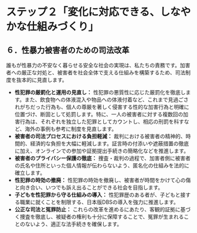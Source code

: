 # ステップ２「変化に対応できる、しなやかな仕組みづくり」

## ６．性暴力被害者のための司法改革

誰もが性暴力の不安なく暮らせる安全な社会の実現は、私たちの責務です。加害者への厳正な対処と、被害者を社会全体で支える仕組みを構築するため、司法制度を抜本的に見直します。

*   **性犯罪の厳罰化と運用の見直し：** 性犯罪の悪質性に応じた厳罰化を徹底します。また、飲食物への体液混入や物品への体液付着など、これまで見過ごされがちだった行為も、個人の尊厳を著しく侵害する性的な加害行為と明確に位置づけ、断固として処罰します。特に、一人の被害者に対する複数回の加害行為は、それぞれを独立した犯罪としてカウントし、相応の刑罰を科すなど、海外の事例も参考に制度を見直します。
*   **被害者の司法プロセスにおける負担軽減：** 裁判における被害者の精神的、時間的、経済的な負担を大幅に軽減します。証言時の付添いや遮蔽措置の徹底に加え、オンラインでの参加や証拠提出手続きの簡略化などを推進します。
*   **被害者のプライバシー保護の徹底：** 捜査・裁判の過程で、加害者側に被害者の氏名や住所といった個人情報が伝わらないよう、匿名化の仕組みを法的に確立します。
*   **性犯罪の時効の撤廃：** 性犯罪の時効を撤廃し、被害者が時間をかけて心の傷と向き合い、いつでも訴え出ることができる社会を目指します。
*   **子どもを性犯罪から守る仕組みの導入：** 性犯罪歴のある者が、子どもと接する職業に就くことを制限する、日本版DBSの導入を強力に推進します。
*   **公正な司法と冤罪防止：** これらの改革を進めるにあたり、客観的証拠に基づく捜査を徹底し、被疑者の権利も十分に保障することで、冤罪が生まれることのないよう、適正な法手続きを確保します。